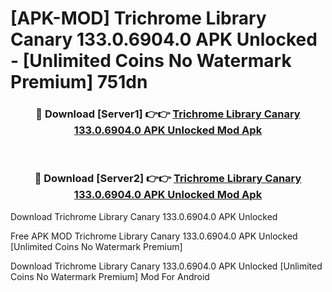 # [APK-MOD] Trichrome Library Canary 133.0.6904.0 APK Unlocked - [Unlimited Coins No Watermark Premium] 751dn



<div align="center">
<h3>🔴 Download [Server1] 👉👉 <a href="https://momento.my/?title=Trichrome_Library_Canary_133.0.6904.0_APK_Unlocked">Trichrome Library Canary 133.0.6904.0 APK Unlocked Mod Apk</a></h3><br>

<h3>🔴 Download [Server2] 👉👉 <a href="https://momento.my/?title=Trichrome_Library_Canary_133.0.6904.0_APK_Unlocked">Trichrome Library Canary 133.0.6904.0 APK Unlocked Mod Apk</a></h3>
</div>



Download Trichrome Library Canary 133.0.6904.0 APK Unlocked 

Free APK MOD Trichrome Library Canary 133.0.6904.0 APK Unlocked [Unlimited Coins No Watermark Premium]

Download Trichrome Library Canary 133.0.6904.0 APK Unlocked [Unlimited Coins No Watermark Premium] Mod For Android
